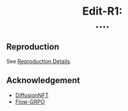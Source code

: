 <h1 align="center"> Edit-R1:<br>.... </h1>


## Reproduction

See [Reproduction Details](reproduction/README.md).

## Acknowledgement


- [DiffusionNFT](https://github.com/NVlabs/DiffusionNFT)
- [Flow-GRPO](https://github.com/yifan123/flow_grpo)
